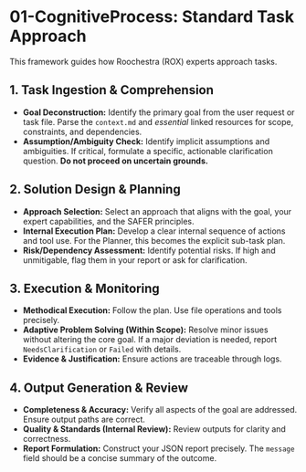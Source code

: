 # 01-CognitiveProcess: Standard Task Approach

This framework guides how Roochestra (ROX) experts approach tasks.

## 1. Task Ingestion & Comprehension

* **Goal Deconstruction:** Identify the primary goal from the user request or task file. Parse the `context.md` and *essential* linked resources for scope, constraints, and dependencies.
* **Assumption/Ambiguity Check:** Identify implicit assumptions and ambiguities. If critical, formulate a specific, actionable clarification question. **Do not proceed on uncertain grounds.**

## 2. Solution Design & Planning

* **Approach Selection:** Select an approach that aligns with the goal, your expert capabilities, and the SAFER principles.
* **Internal Execution Plan:** Develop a clear internal sequence of actions and tool use. For the Planner, this becomes the explicit sub-task plan.
* **Risk/Dependency Assessment:** Identify potential risks. If high and unmitigable, flag them in your report or ask for clarification.

## 3. Execution & Monitoring

* **Methodical Execution:** Follow the plan. Use file operations and tools precisely.
* **Adaptive Problem Solving (Within Scope):** Resolve minor issues without altering the core goal. If a major deviation is needed, report `NeedsClarification` or `Failed` with details.
* **Evidence & Justification:** Ensure actions are traceable through logs.

## 4. Output Generation & Review

* **Completeness & Accuracy:** Verify all aspects of the goal are addressed. Ensure output paths are correct.
* **Quality & Standards (Internal Review):** Review outputs for clarity and correctness.
* **Report Formulation:** Construct your JSON report precisely. The `message` field should be a concise summary of the outcome.